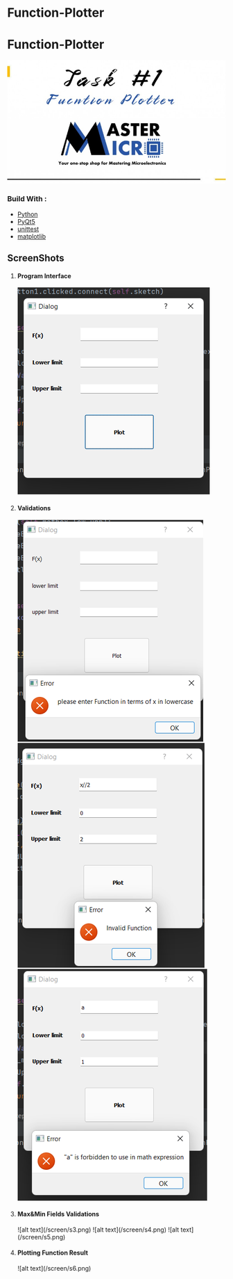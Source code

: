 # Function-Plotter
# Function-Plotter

![alt text](https://github.com/AhmedLotfy02/Function-Plotter1/blob/main/screenshots/p.jpg)

<h3>Build With : </h3>
 <ul>
  <li><a href="https://www.python.org/">Python</a></li>
  <li><a href="https://build-system.fman.io/pyqt5-tutorial">PyQt5</a></li>
  <li><a href="https://docs.python.org/3/library/unittest.html">unittest</a></li>
  <li><a href="https://matplotlib.org/">matplotlib</a></li>
 </ul>

   
   

<h2 href="#screenshots">ScreenShots</h2>
<ol>
 <li>
  <h4>Program Interface</h4>
  
  ![alt text](/screen/s9.png)

 </li>
 <li>
  <h4>Validations</h4>
  
  ![alt text](/screen/s1.png)
  ![alt text](/screen/s2.png)
  ![alt text](/screen/s8.png)
 </li>
 <li>
  <h4>Max&Min Fields Validations</h4>
 </li> 
 ![alt text](/screen/s3.png)
  ![alt text](/screen/s4.png)
  ![alt text](/screen/s5.png)
 </li>
 
 <li> 
 <h4>Plotting Function Result</h4> 
  ![alt text](/screen/s6.png)
 </li>
</ol>


  

